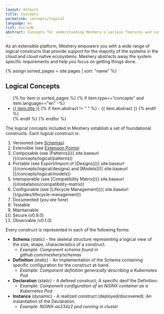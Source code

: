```yaml
---
layout: default
title: Concepts
permalink: concepts/logical
language: en
list: exclude
abstract: Concepts for understanding Meshery's various features and components.
---
```


As an extensible platform, Meshery empowers you with a wide range of logical constructs that provide support for the majority of the systems in the cloud and cloud native ecosystems. Meshery abstracts away the system specific requirements and help you focus on getting things done.

{% assign sorted_pages = site.pages | sort: "name" %}

## Logical Concepts

<ul>
    {% for item in sorted_pages %}
    {% if item.type=="concepts" and item.language=="en" -%}
      <li><a href="{{ site.baseurl }}{{ item.url }}">{{ item.title }}</a>
      {% if item.abstract != " " %}
        -  {{ item.abstract }}
      {% endif %}
      </li>
      {% endif %}
    {% endfor %}
</ul>

The logical concepts included in Meshery establish a set of foundational constructs. Each logical construct is:

1. Versioned (see [Schemas](https://github.com/meshery/schemas))
2. Extensible (see [Extension Points](/extensibility))
3. Composable (see [Patterns]({{ site.baseurl }}/concepts/logical/patterns))
4. Portable (see Export/Import of [Designs]({{ site.baseurl }}/concepts/logical/designs) and [Models]({{ site.baseurl }}/concepts/logical/models))
5. Interoperable (see [Compatibility Matrix]({{ site.baseurl }}/installation/compatibility-matrix))
6. Configurable (see [Lifecycle Management]({{ site.baseurl }}/guides/lifecycle-management))
7. Documented (_you are here_)
8. Testable
9. Maintainable
10. Secure (v0.9.0)
11. Observable (v0.1.0)

Every construct is represented in each of the following forms:

- **Schema** (static) - the skeletal structure representing a logical view of the size, shape, characteristics of a construct.
  - _Example: Component schema found in github.com/meshery/schemas_
- **Definition** (static) - An implementation of the Schema containing specific configuration for the construct at-hand.
  - _Example: Component definition generically describing a Kubernetes Pod_
- **Declaration** (static) - A defined construct; A specific deof the Definition.
  - _Example: Component configuration of an NGINX container as a Kubernetes Pod_
- **Instance** (dynamic) - A realized construct (deployed/discovered); An instantiation of the Declaration.
  - _Example: NGINX-as234z2 pod running in cluster_
